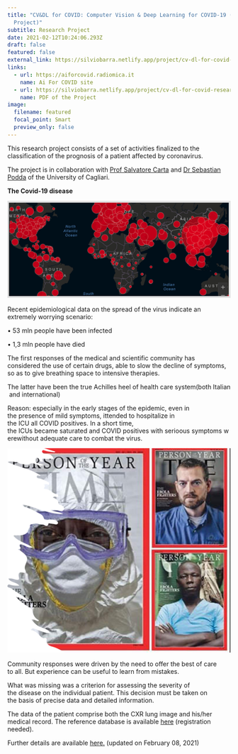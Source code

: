 ```yaml
---
title: "CV&DL for COVID: Computer Vision & Deep Learning for COVID-19 (Research
  Project)"
subtitle: Research Project
date: 2021-02-12T10:24:06.293Z
draft: false
featured: false
external_link: https://silviobarra.netlify.app/project/cv-dl-for-covid-research-project/#index.md
links:
  - url: https://aiforcovid.radiomica.it
    name: Ai For COVID site
  - url: https://silviobarra.netlify.app/project/cv-dl-for-covid-research-project/CVDLforCOVID_eng.pdf
    name: PDF of the Project
image:
  filename: featured
  focal_point: Smart
  preview_only: false
---
```

This research project consists of a set of activities finalized to the classification of the prognosis of a patient affected by coronavirus. 

The project is in collaboration with [Prof Salvatore Carta](https://people.unica.it/salvatoremariocarta/) and [Dr Sebastian Podda](https://aibd.unica.it/people/sebastian-podda) of the University of Cagliari.

**The Covid-19 disease**

![](imm1.png)

Recent epidemiological data on the spread of the virus indicate an extremely worrying scenario:

• 53 mln people have been infected

• 1,3 mln people have died

The first responses of the medical and scientific community has considered the use of certain drugs, able to slow the decline of symptoms, so as to give breathing space to intensive therapies.

The latter have been the true Achilles heel of health care system(both Italian and international)

Reason: especially in the early stages of the epidemic, even in the presence of mild symptoms, ittended to hospitalize in the ICU all COVID positives. In a short time, the ICUs became saturated and COVID positives with serioous symptoms werewithout adequate care to combat the virus.

![](imm2.png)

Community responses were driven by the need to offer the best of care to all. But experience can be useful to learn from mistakes.

What was missing was a criterion for assessing the severity of the disease on the individual patient. This decision must be taken on the basis of precise data and detailed information.

The data of the patient comprise both the CXR lung image and his/her medical record. The reference database is available [here](https://aiforcovid.radiomica.it) (registration needed).

Further details are available [here.](https://silviobarra.netlify.app/project/cv-dl-for-covid-research-project/CVDLforCOVID_eng.pdf) [](https://silviobarra.netlify.app/project/cv-dl-for-covid-research-project/CVDLforCOVID_eng.pdf)(updated on February 08, 2021)